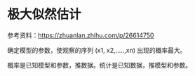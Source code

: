 # 极大似然估计

参考资料：https://zhuanlan.zhihu.com/p/26614750

确定模型的参数，使观察的序列 (x1, x2,.....,xn) 出现的概率最大。

概率是已知模型和参数，推数据。统计是已知数据，推模型和参数。